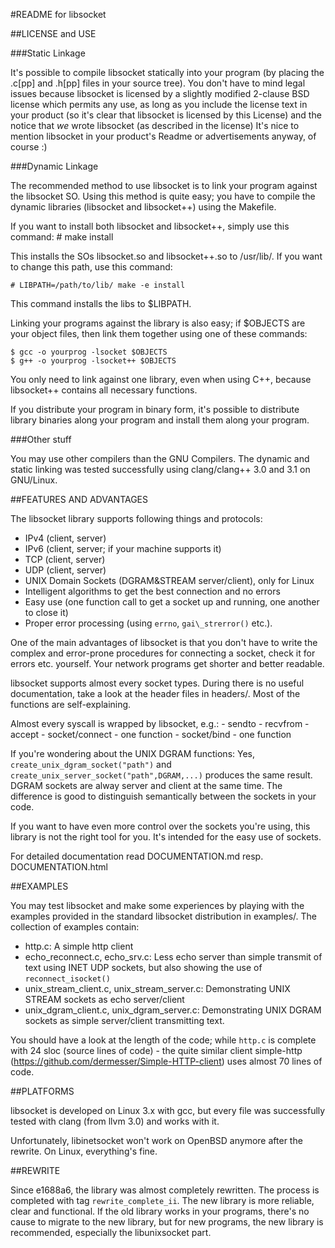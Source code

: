 #README for libsocket

##LICENSE and USE

###Static Linkage

It's possible to compile libsocket statically into your program (by placing the .c[pp] and .h[pp] files in your source tree).
You don't have to mind legal issues because libsocket is licensed by a slightly modified 2-clause BSD license which permits
any use, as long as you include the license text in your product (so it's clear that libsocket is licensed by this License)
and the notice that *we* wrote libsocket (as described in the license)
It's nice to mention libsocket in your product's Readme or advertisements anyway, of course :)

###Dynamic Linkage

The recommended method to use libsocket is to link your program against the libsocket SO.
Using this method is quite easy; you have to compile the dynamic libraries (libsocket and libsocket++)
using the Makefile.

If you want to install both libsocket and libsocket++, simply use this command:
	# make install

This installs the SOs libsocket.so and libsocket++.so to /usr/lib/. If you want to change this path, use this command:

	# LIBPATH=/path/to/lib/ make -e install

This command installs the libs to $LIBPATH.

Linking your programs against the library is also easy; if $OBJECTS are your object files, then link them together using one of these
commands:

	$ gcc -o yourprog -lsocket $OBJECTS
	$ g++ -o yourprog -lsocket++ $OBJECTS

You only need to link against one library, even when using C++, because libsocket++ contains all necessary functions.

If you distribute your program in binary form, it's possible to distribute library binaries along your program and install them
along your program.

###Other stuff

You may use other compilers than the GNU Compilers. The dynamic and static linking was tested successfully using
clang/clang++ 3.0 and 3.1 on GNU/Linux.

##FEATURES AND ADVANTAGES

The libsocket library supports following things and protocols:

* IPv4 (client, server)
* IPv6 (client, server; if your machine supports it)
* TCP (client, server)
* UDP (client, server)
* UNIX Domain Sockets (DGRAM&STREAM server/client), only for Linux
* Intelligent algorithms to get the best connection and no errors
* Easy use (one function call to get a socket up and running, one another to close it)
* Proper error processing (using `errno`, `gai\_strerror()` etc.).

One of the main advantages of libsocket is that you don't have to write the complex and error-prone
procedures for connecting a socket, check it for errors etc. yourself. Your network programs
get shorter and better readable.

libsocket supports almost every socket types. During there is no useful documentation, take a look
at the header files in headers/. Most of the functions are self-explaining.

Almost every syscall is wrapped by libsocket, e.g.:
	- sendto
	- recvfrom
	- accept
	- socket/connect - one function
	- socket/bind    - one function

If you're wondering about the UNIX DGRAM functions: Yes, `create_unix_dgram_socket("path")` and `create_unix_server_socket("path",DGRAM,...)`
produces the same result. DGRAM sockets are alway server and client at the same time. The difference is good to distinguish
semantically between the sockets in your code.

If you want to have even more control over the sockets you're using, this library is not the right tool for you. It's intended for the easy
use of sockets.

For detailed documentation read DOCUMENTATION.md resp. DOCUMENTATION.html

##EXAMPLES

You may test libsocket and make some experiences by playing with the examples provided in the standard libsocket distribution
in examples/.
The collection of examples contain:

* http.c: A simple http client
* echo\_reconnect.c, echo\_srv.c: Less echo server than simple transmit of text using INET UDP sockets, but also showing the use of `reconnect_isocket()`
* unix\_stream\_client.c, unix\_stream\_server.c: Demonstrating UNIX STREAM sockets as echo server/client
* unix\_dgram\_client.c, unix\_dgram\_server.c: Demonstrating UNIX DGRAM sockets as simple server/client transmitting text.

You should have a look at the length of the code; while `http.c` is complete with 24 sloc (source lines of code) - the quite similar client
simple-http (https://github.com/dermesser/Simple-HTTP-client) uses almost 70 lines of code.

##PLATFORMS

libsocket is developed on Linux 3.x with gcc, but every file was successfully tested with clang (from llvm 3.0) and works with it.

Unfortunately, libinetsocket won't work on OpenBSD anymore after the rewrite. On Linux, everything's fine.

##REWRITE

Since e1688a6, the library was almost completely rewritten. The process is completed with tag `rewrite_complete_ii`.
The new library is more reliable, clear and functional. If the old library works in your programs, there's no cause
to migrate to the new library, but for new programs, the new library is recommended, especially the libunixsocket part.
